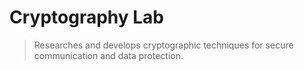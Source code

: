 # Cryptography Lab

> Researches and develops cryptographic techniques for secure communication and data protection.
>